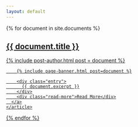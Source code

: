 ```yaml
---
layout: default
---
```


<div class="posts">
  {% for document in site.documents %}
    <article class="post">
      <a href="{{ site.baseurl }}{{ document.url }}">
        <h1>{{ document.title }}</h1>
        {% include post-author.html post = document %}

        {% include page-banner.html post=document %}

        <div class="entry">
          {{ document.excerpt }}
        </div>
        <div class="read-more">Read More</div>
      </a>
    </article>
  {% endfor %}
</div>